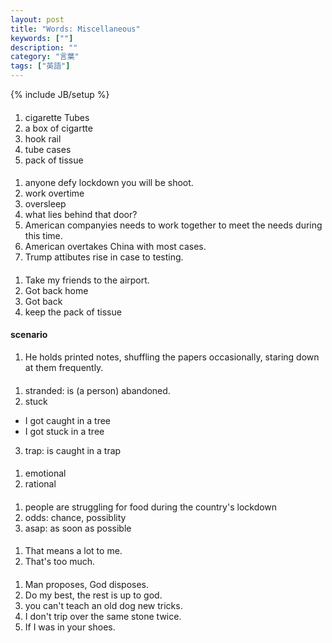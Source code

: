 ```yaml
---
layout: post
title: "Words: Miscellaneous"
keywords: [""]
description: ""
category: "言葉"
tags: ["英語"]
---
```

{% include JB/setup %}

####
1. cigarette Tubes
2. a box of cigartte
3. hook rail
4. tube cases
5. pack of tissue


####
1. anyone defy lockdown you will be shoot. 
2. work overtime
3. oversleep
4. what lies behind that door?
5. American companyies needs to work together to meet the needs during this
   time.
6. American overtakes China with most cases.
7. Trump attibutes rise in case to testing.


####
1. Take my friends to the airport.
2. Got back home
3. Got back
4. keep the pack of tissue


#### scenario
1. He holds printed notes, shuffling the papers occasionally, staring down at
   them frequently.

####
1. stranded: is (a person) abandoned.
2. stuck
- I got caught in a tree
- I got stuck in a tree
3. trap: is caught in a trap


####
1. emotional
2. rational

####
1. people are struggling for food during the country's lockdown
1. odds: chance, possiblity
2. asap: as soon as possible

####
1. That means a lot to me.
2. That's too much.


####
1. Man proposes, God disposes.
2. Do my best, the rest is up to god.
3. you can't teach an old dog new tricks.
4. I don't trip over the same stone twice.
5. If I was in your shoes.
